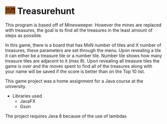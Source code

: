 # ![Treasurehunt](/src/main/resources/img/treasure.png) Treasurehunt
This program is based off of Minesweeper. However the mines are replaced with treasures, the goal is to find all the treasures
in the least amount of steps as possible. 

In this game, there is a board that has MxN number of tiles and X number of treasures, these parameters are set through the
menu. Upon revealing a tile it can either be a treasure tile or a number tile. Number tile shows how many treasure tiles 
are adjacent to it (max 8). Upon revealing all treasure tiles the game is over and the moves spent to find all of the 
treasures along with your name will be saved if the score is better than on the Top 10 list.

This game project was a home assignment for a Java course at the university.

* Libraries used
  * JavaFX
  * Gson
  
The project requires Java 8 because of the use of lambdas


